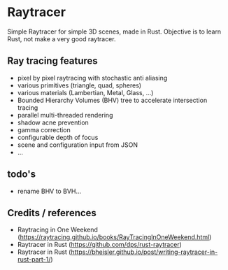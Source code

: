 # Raytracer
Simple Raytracer for simple 3D scenes, made in Rust. Objective is to learn Rust, not make a very good raytracer.

## Ray tracing features
- pixel by pixel raytracing with stochastic anti aliasing
- various primitives (triangle, quad, spheres)
- various materials (Lambertian, Metal, Glass, ...)
- Bounded Hierarchy Volumes (BHV) tree to accelerate intersection tracing
- parallel multi-threaded rendering
- shadow acne prevention
- gamma correction
- configurable depth of focus
- scene and configuration input from JSON
- ...

## todo's
- rename BHV to BVH...

## Credits / references
- Raytracing in One Weekend (https://raytracing.github.io/books/RayTracingInOneWeekend.html)
- Raytracer in Rust (https://github.com/dps/rust-raytracer)
- Raytracer in Rust (https://bheisler.github.io/post/writing-raytracer-in-rust-part-1/)